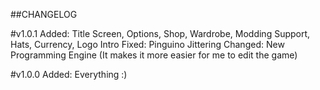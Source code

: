 ##CHANGELOG


#v1.0.1
Added: Title Screen, Options, Shop, Wardrobe, Modding Support, Hats, Currency, Logo Intro
Fixed: Pinguino Jittering
Changed: New Programming Engine (It makes it more easier for me to edit the game)


#v1.0.0
Added: Everything :)